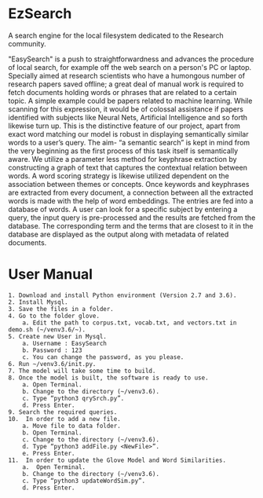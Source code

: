# EzSearch

A search engine for the local filesystem dedicated to the Research community.

"EasySearch" is a push to straightforwardness and advances the procedure of local search, for
example off the web search on a person's PC or laptop. Specially aimed at research scientists who
have a humongous number of research papers saved offline; a great deal of manual work is required
to fetch documents holding words or phrases that are related to a certain topic. A simple example
could be papers related to machine learning. While scanning for this expression, it would be of
colossal assistance if papers identified with subjects like Neural Nets, Artificial Intelligence and so
forth likewise turn up. This is the distinctive feature of our project, apart from exact word matching
our model is robust in displaying semantically similar words to a user’s query.
The aim- “a semantic search” is kept in mind from the very beginning as the first process of this
task itself is semantically aware. We utilize a parameter less method for keyphrase extraction by
constructing a graph of text that captures the contextual relation between words. A word scoring
strategy is likewise utilized dependent on the association between themes or concepts. Once
keywords and keyphrases are extracted from every document, a connection between all the
extracted words is made with the help of word embeddings. The entries are fed into a database of
words. A user can look for a specific subject by entering a query, the input query is pre-processed
and the results are fetched from the database. The corresponding term and the terms that are closest
to it in the database are displayed as the output along with metadata of related documents.

# User Manual

    1. Download and install Python environment (Version 2.7 and 3.6).
    2. Install Mysql.
    3. Save the files in a folder.
    4. Go to the folder glove.
        a. Edit the path to corpus.txt, vocab.txt, and vectors.txt in demo.sh (~/venv3.6/~). 
    5. Create new User in Mysql.
        a. Username : EasySearch
        b. Password : 123
        c. You can change the password, as you please.
    6. Run ~/venv3.6/init.py.
    7. The model will take some time to build.
    8. Once the model is built, the software is ready to use. 
        a. Open Terminal. 
        b. Change to the directory (~/venv3.6). 
        c. Type “python3 qrySrch.py”.
        d. Press Enter.
    9. Search the required queries.
    10.  In order to add a new file.
        a. Move file to data folder.
        b. Open Terminal. 
        c. Change to the directory (~/venv3.6). 
        d. Type “python3 addFile.py <NewFile>”.
        e. Press Enter.
    11.  In order to update the Glove Model and Word Similarities.
        a.  Open Terminal. 
        b. Change to the directory (~/venv3.6). 
        c. Type “python3 updateWordSim.py”.
        d. Press Enter.
